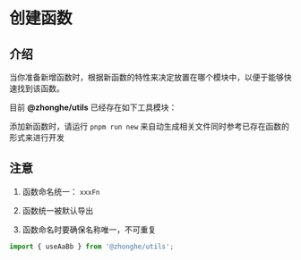 # 创建函数

## 介绍

当你准备新增函数时，根据新函数的特性来决定放置在哪个模块中，以便于能够快速找到该函数。

目前 **@zhonghe/utils** 已经存在如下工具模块：

<script lang="ts" setup>
	import DevFunctionModulesShow from '../.vitepress/components/DevFunctionModulesShow.vue'
</script>

<DevFunctionModulesShow />

添加新函数时，请运行 `pnpm run new` 来自动生成相关文件同时参考已存在函数的形式来进行开发

## 注意

1. 函数命名统一： `xxxFn`

2. 函数统一被默认导出

3. 函数命名时要确保名称唯一，不可重复

```ts
import { useAaBb } from '@zhonghe/utils';

```
